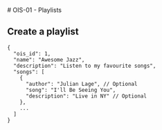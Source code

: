 # OIS-01 - Playlists

## Create a playlist
```
{
  "ois_id": 1,
  "name": "Awesome Jazz",
  "description": "Listen to my favourite songs",
  "songs": [
    {
      "author": "Julian Lage", // Optional
      "song": "I'll Be Seeing You",
      "description": "Live in NY" // Optional
    },
    ...
  ]
}
```

